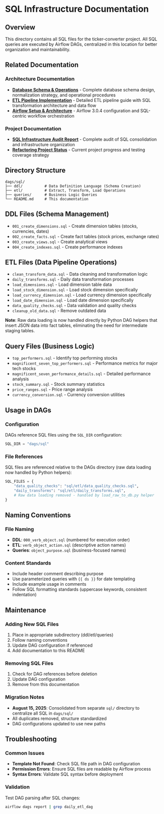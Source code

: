# SQL Infrastructure Documentation

## Overview
This directory contains all SQL files for the ticker-converter project. All SQL queries are executed by Airflow DAGs, centralized in this location for better organization and maintainability.

## Related Documentation

### Architecture Documentation
- **[Database Schema & Operations](../../docs/architecture/database_schema_and_operations.md)** - Complete database schema design, normalization strategy, and operational procedures
- **[ETL Pipeline Implementation](../../docs/architecture/etl_pipeline_implementation.md)** - Detailed ETL pipeline guide with SQL transformation architecture and data flow
- **[Airflow Setup & Architecture](../../docs/architecture/airflow_setup.md)** - Airflow 3.0.4 configuration and SQL-centric workflow orchestration

### Project Documentation
- **[SQL Infrastructure Audit Report](../../my_docs/SQL_INFRASTRUCTURE_AUDIT_REPORT.md)** - Complete audit of SQL consolidation and infrastructure organization
- **[Refactoring Project Status](../../my_docs/TEMP-REFACTORING-PROJECT.md)** - Current project progress and testing coverage strategy

## Directory Structure

```
dags/sql/
├── ddl/          # Data Definition Language (Schema Creation)
├── etl/          # Extract, Transform, Load Operations  
├── queries/      # Business Logic Queries
└── README.md     # This documentation
```

## DDL Files (Schema Management)
- `001_create_dimensions.sql` - Create dimension tables (stocks, currencies, dates)
- `002_create_facts.sql` - Create fact tables (stock prices, exchange rates)
- `003_create_views.sql` - Create analytical views
- `004_create_indexes.sql` - Create performance indexes

## ETL Files (Data Pipeline Operations)
- `clean_transform_data.sql` - Data cleaning and transformation logic
- `daily_transforms.sql` - Daily data transformation processes
- `load_dimensions.sql` - Load dimension table data
- `load_stock_dimension.sql` - Load stock dimension specifically
- `load_currency_dimension.sql` - Load currency dimension specifically  
- `load_date_dimension.sql` - Load date dimension specifically
- `data_quality_checks.sql` - Data validation and quality checks
- `cleanup_old_data.sql` - Remove outdated data

**Note**: Raw data loading is now handled directly by Python DAG helpers that insert JSON data into fact tables, eliminating the need for intermediate staging tables.

## Query Files (Business Logic)
- `top_performers.sql` - Identify top performing stocks
- `magnificent_seven_top_performers.sql` - Performance metrics for major tech stocks
- `magnificent_seven_performance_details.sql` - Detailed performance analysis
- `stock_summary.sql` - Stock summary statistics
- `price_ranges.sql` - Price range analysis
- `currency_conversion.sql` - Currency conversion utilities

## Usage in DAGs

### Configuration
DAGs reference SQL files using the `SQL_DIR` configuration:
```python
SQL_DIR = "dags/sql"
```

### File References
SQL files are referenced relative to the DAGs directory (raw data loading now handled by Python helpers):
```python
SQL_FILES = {
    "data_quality_checks": "sql/etl/data_quality_checks.sql",
    "daily_transforms": "sql/etl/daily_transforms.sql",
    # Raw data loading removed - handled by load_raw_to_db.py helper
}
```

## Naming Conventions

### File Naming
- **DDL**: `000_verb_object.sql` (numbered for execution order)
- **ETL**: `verb_object_action.sql` (descriptive action names)
- **Queries**: `object_purpose.sql` (business-focused names)

### Content Standards
- Include header comment describing purpose
- Use parameterized queries with `{{ ds }}` for date templating
- Include example usage in comments
- Follow SQL formatting standards (uppercase keywords, consistent indentation)

## Maintenance

### Adding New SQL Files
1. Place in appropriate subdirectory (ddl/etl/queries)
2. Follow naming conventions
3. Update DAG configuration if referenced
4. Add documentation to this README

### Removing SQL Files
1. Check for DAG references before deletion
2. Update DAG configuration
3. Remove from this documentation

### Migration Notes
- **August 15, 2025**: Consolidated from separate `sql/` directory to centralize all SQL in `dags/sql/`
- All duplicates removed, structure standardized
- DAG configurations updated to use new paths

## Troubleshooting

### Common Issues
- **Template Not Found**: Check SQL file path in DAG configuration
- **Permission Errors**: Ensure SQL files are readable by Airflow process
- **Syntax Errors**: Validate SQL syntax before deployment

### Validation
Test DAG parsing after SQL changes:
```bash
airflow dags report | grep daily_etl_dag
```
